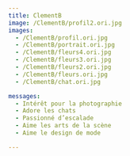 ```yaml
---
title: ClementB
image: /ClementB/profil2.ori.jpg
images:
  - /ClementB/profil.ori.jpg
  - /ClementB/portrait.ori.jpg
  - /ClementB/fleurs4.ori.jpg
  - /ClementB/fleurs3.ori.jpg
  - /ClementB/fleurs2.ori.jpg
  - /ClementB/fleurs.ori.jpg
  - /ClementB/chat.ori.jpg

messages:
  - Intérêt pour la photographie
  - Adore les chats
  - Passionné d’escalade
  - Aime les arts de la scène
  - Aime le design de mode

---
```

